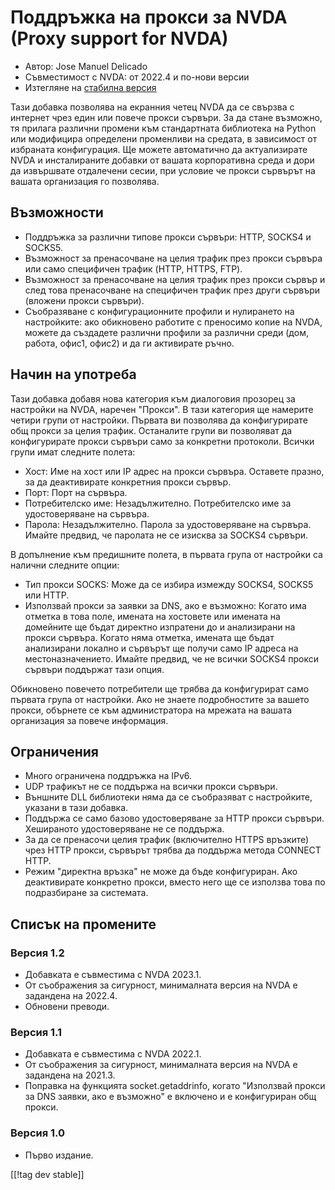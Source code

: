 # Поддръжка на прокси за NVDA (Proxy support for NVDA) #

* Автор: Jose Manuel Delicado
* Съвместимост с NVDA: от 2022.4 и по-нови версии
* Изтегляне на [стабилна версия][1]

Тази добавка позволява на екранния четец NVDA да се свързва с интернет чрез
един или повече прокси сървъри. За да стане възможно, тя прилага различни
промени към стандартната библиотека на Python или модифицира определени
променливи на средата, в зависимост от избраната конфигурация. Ще можете
автоматично да актуализирате NVDA и инсталираните добавки от вашата
корпоративна среда и дори да извършвате отдалечени сесии, при условие че
прокси сървърът на вашата организация го позволява.

## Възможности

* Поддръжка за различни типове прокси сървъри: HTTP, SOCKS4 и SOCKS5.
* Възможност за пренасочване на целия трафик през прокси сървъра или само
  специфичен трафик (HTTP, HTTPS, FTP).
* Възможност за пренасочване на целия трафик през прокси сървър и след това
  пренасочване на специфичен трафик през други сървъри (вложени прокси
  сървъри).
* Съобразяване с конфигурационните профили и нулирането на настройките: ако
  обикновено работите с преносимо копие на NVDA, можете да създадете
  различни профили за различни среди (дом, работа, офис1, офис2) и да ги
  активирате ръчно.

## Начин на употреба

Тази добавка добавя нова категория към диалоговия прозорец за настройки на
NVDA, наречен "Прокси". В тази категория ще намерите четири групи от
настройки. Първата ви позволява да конфигурирате общ прокси за целия
трафик. Останалите групи ви позволяват да конфигурирате прокси сървъри само
за конкретни протоколи. Всички групи имат следните полета:

* Хост: Име на хост или IP адрес на прокси сървъра. Оставете празно, за да
  деактивирате конкретния прокси сървър.
* Порт: Порт на сървъра.
* Потребителско име: Незадължително. Потребителско име за удостоверяване на
  сървъра.
* Парола: Незадължително. Парола за удостоверяване на сървъра. Имайте
  предвид, че паролата не се изисква за SOCKS4 сървъри.

В допълнение към предишните полета, в първата група от настройки са налични
следните опции:

* Тип прокси SOCKS: Може да се избира измежду SOCKS4, SOCKS5 или HTTP.
* Използвай прокси за заявки за DNS, ако е възможно: Когато има отметка в
  това поле, имената на хостовете или имената на домейните ще бъдат директно
  изпратени до и анализирани на прокси сървъра. Когато няма отметка, имената
  ще бъдат анализирани локално и сървърът ще получи само IP адреса на
  местоназначението. Имайте предвид, че не всички SOCKS4 прокси сървъри
  поддържат тази опция.

Обикновено повечето потребители ще трябва да конфигурират само първата група
от настройки. Ако не знаете подробностите за вашето прокси, обърнете се към
администратора на мрежата на вашата организация за повече информация.

## Ограничения

* Много ограничена поддръжка на IPv6.
* UDP трафикът не се поддържа на всички прокси сървъри.
* Външните DLL библиотеки няма да се съобразяват с настройките, указани в
  тази добавка.
* Поддържа се само базово удостоверяване за HTTP прокси сървъри. Хешираното
  удостоверяване не се поддържа.
* За да се пренасочи целия трафик (включително HTTPS връзките) чрез HTTP
  прокси, сървърът трябва да поддържа метода CONNECT HTTP.
* Режим "директна връзка" не може да бъде конфигуриран. Ако деактивирате
  конкретно прокси, вместо него ще се използва това по подразбиране за
  системата.

## Списък на промените

### Версия 1.2

* Добавката е съвместима с NVDA 2023.1.
* От съображения за сигурност, минималната версия на NVDA е задандена на
  2022.4.
* Обновени преводи.

### Версия 1.1

* Добавката е съвместима с NVDA 2022.1.
* От съображения за сигурност, минималната версия на NVDA е задандена на
  2021.3.
* Поправка на функцията socket.getaddrinfo, когато "Използвай прокси за DNS
  заявки, ако е възможно" е включено и е конфигуриран общ прокси.

### Версия 1.0

* Първо издание.

[[!tag dev stable]]

[1]: https://addons.nvda-project.org/files/get.php?file=proxy
